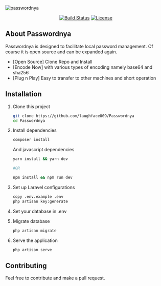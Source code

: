 ![passwordnya](https://user-images.githubusercontent.com/59151948/116514058-10624500-a8fd-11eb-9030-c052673a3634.png)

<p align="center">
<a href="https://travis-ci.org/laravel/framework"><img src="https://travis-ci.org/laravel/framework.svg" alt="Build Status"></a>
<a href="https://packagist.org/packages/laravel/framework"><img src="https://img.shields.io/packagist/l/laravel/framework" alt="License"></a>
</p>

## About Passwordnya

Passwordnya is designed to facilitate local password management. Of course it is open source and can be expanded again.

- [Open Source] Clone Repo and Install 
- [Encode Now] with various types of encoding namely base64 and sha256
- [Plug n Play] Easy to transfer to other machines and short operation


## Installation
1. Clone this project
    ```bash
    git clone https://github.com/laughface809/Passwordnya
    cd Passwordnya
    ```
2. Install dependencies
    ```bash
    composer install
    ```
    And javascript dependencies
    ```bash
    yarn install && yarn dev

    #OR

    npm install && npm run dev
    ```

3. Set up Laravel configurations
    ```bash
    copy .env.example .env
    php artisan key:generate
    ```

4. Set your database in .env

5. Migrate database
    ```bash
    php artisan migrate
    ```

6. Serve the application
    ```bash
    php artisan serve
    ```

## Contributing
Feel free to contribute and make a pull request.
